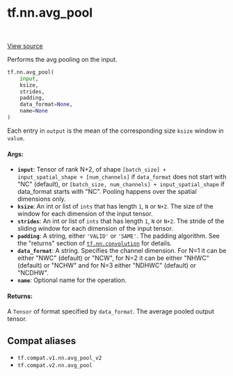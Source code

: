 <div itemscope itemtype="http://developers.google.com/ReferenceObject">
<meta itemprop="name" content="tf.nn.avg_pool" />
<meta itemprop="path" content="Stable" />
</div>

# tf.nn.avg_pool

<!-- Insert buttons and diff -->

<table class="tfo-notebook-buttons tfo-api" align="left">
</table>

<a target="_blank" href="/code/stable/tensorflow/python/ops/nn_ops.py">View source</a>



Performs the avg pooling on the input.

``` python
tf.nn.avg_pool(
    input,
    ksize,
    strides,
    padding,
    data_format=None,
    name=None
)
```



<!-- Placeholder for "Used in" -->

Each entry in `output` is the mean of the corresponding size `ksize`
window in `value`.

#### Args:


* <b>`input`</b>:  Tensor of rank N+2, of shape `[batch_size] + input_spatial_shape +
  [num_channels]` if `data_format` does not start with "NC" (default), or
  `[batch_size, num_channels] + input_spatial_shape` if data_format starts
  with "NC". Pooling happens over the spatial dimensions only.
* <b>`ksize`</b>: An int or list of `ints` that has length `1`, `N` or `N+2`. The size
  of the window for each dimension of the input tensor.
* <b>`strides`</b>: An int or list of `ints` that has length `1`, `N` or `N+2`. The
  stride of the sliding window for each dimension of the input tensor.
* <b>`padding`</b>: A string, either `'VALID'` or `'SAME'`. The padding algorithm. See
  the "returns" section of <a href="../../tf/nn/convolution.md"><code>tf.nn.convolution</code></a> for details.
* <b>`data_format`</b>: A string. Specifies the channel dimension. For N=1 it can be
  either "NWC" (default) or "NCW", for N=2 it can be either "NHWC" (default)
  or "NCHW" and for N=3 either "NDHWC" (default) or "NCDHW".
* <b>`name`</b>: Optional name for the operation.


#### Returns:

A `Tensor` of format specified by `data_format`.
The average pooled output tensor.


## Compat aliases

* `tf.compat.v1.nn.avg_pool_v2`
* `tf.compat.v2.nn.avg_pool`

